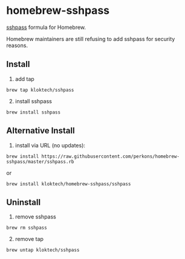# homebrew-sshpass
[sshpass](https://sourceforge.net/projects/sshpass/) formula for Homebrew.

Homebrew maintainers are still refusing to add sshpass for security reasons.

## Install

1. add tap
```
brew tap kloktech/sshpass
```
2. install sshpass
```
brew install sshpass
```

## Alternative Install

1. install via URL (no updates):

```
brew install https://raw.githubusercontent.com/perkons/homebrew-sshpass/master/sshpass.rb
```
or
```
brew install kloktech/homebrew-sshpass/sshpass
```

## Uninstall

1. remove sshpass

```
brew rm sshpass
```
2. remove tap
```
brew untap kloktech/sshpass
```
